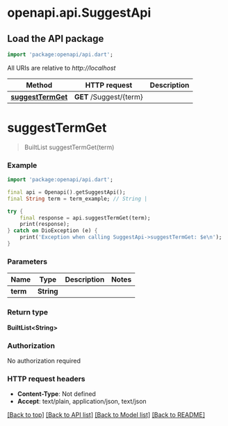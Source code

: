 # openapi.api.SuggestApi

## Load the API package
```dart
import 'package:openapi/api.dart';
```

All URIs are relative to *http://localhost*

Method | HTTP request | Description
------------- | ------------- | -------------
[**suggestTermGet**](SuggestApi.md#suggesttermget) | **GET** /Suggest/{term} | 


# **suggestTermGet**
> BuiltList<String> suggestTermGet(term)



### Example
```dart
import 'package:openapi/api.dart';

final api = Openapi().getSuggestApi();
final String term = term_example; // String | 

try {
    final response = api.suggestTermGet(term);
    print(response);
} catch on DioException (e) {
    print('Exception when calling SuggestApi->suggestTermGet: $e\n');
}
```

### Parameters

Name | Type | Description  | Notes
------------- | ------------- | ------------- | -------------
 **term** | **String**|  | 

### Return type

**BuiltList&lt;String&gt;**

### Authorization

No authorization required

### HTTP request headers

 - **Content-Type**: Not defined
 - **Accept**: text/plain, application/json, text/json

[[Back to top]](#) [[Back to API list]](../README.md#documentation-for-api-endpoints) [[Back to Model list]](../README.md#documentation-for-models) [[Back to README]](../README.md)

